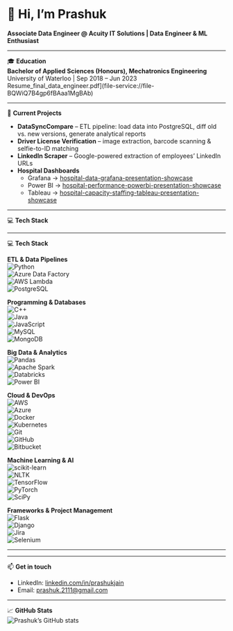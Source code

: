 # 👋 Hi, I’m Prashuk  
**Associate Data Engineer @ Acuity IT Solutions | Data Engineer & ML Enthusiast**

---

🎓 **Education**  
**Bachelor of Applied Sciences (Honours), Mechatronics Engineering**  
University of Waterloo | Sep 2018 – Jun 2023 Resume_final_data_engineer.pdf](file-service://file-BQWiQ7B4gp6fBAaa1MgBAb)

---

🔭 **Current Projects**  
- **DataSyncCompare** – ETL pipeline: load data into PostgreSQL, diff old vs. new versions, generate analytical reports  
- **Driver License Verification** – image extraction, barcode scanning & selfie-to-ID matching  
- **LinkedIn Scraper** – Google-powered extraction of employees’ LinkedIn URLs  
- **Hospital Dashboards**  
  - Grafana → [hospital-data-grafana-presentation-showcase](https://github.com/Prashuk2111/hospital-data-grafana-presentation-showcase)  
  - Power BI → [hospital-performance-powerbi-presentation-showcase](https://github.com/Prashuk2111/hospital-performance-powerbi-presentation-showcase)  
  - Tableau → [hospital-capacity-staffing-tableau-presentation-showcase](https://github.com/Prashuk2111/hospital-capacity-staffing-tableau-presentation-showcase)

---

💻 **Tech Stack**  

---

💻 **Tech Stack**

**ETL & Data Pipelines**  
![Python](https://img.shields.io/badge/Python-3.9-blue?logo=python&style=flat-square)  
![Azure Data Factory](https://img.shields.io/badge/Azure%20Data%20Factory-–?logo=microsoftazure&style=flat-square)  
![AWS Lambda](https://img.shields.io/badge/AWS%20Lambda-–?logo=awslambda&style=flat-square)  
![PostgreSQL](https://img.shields.io/badge/PostgreSQL-–?logo=postgresql&style=flat-square)  

**Programming & Databases**  
![C++](https://img.shields.io/badge/C%2B%2B-–?logo=c%2B%2B&style=flat-square)  
![Java](https://img.shields.io/badge/Java-–?logo=java&style=flat-square)  
![JavaScript](https://img.shields.io/badge/JavaScript-–?logo=javascript&style=flat-square)  
![MySQL](https://img.shields.io/badge/MySQL-–?logo=mysql&style=flat-square)  
![MongoDB](https://img.shields.io/badge/MongoDB-–?logo=mongodb&style=flat-square)  

**Big Data & Analytics**  
![Pandas](https://img.shields.io/badge/Pandas-–?logo=pandas&style=flat-square)  
![Apache Spark](https://img.shields.io/badge/Apache%20Spark-–?logo=apache-spark&style=flat-square)  
![Databricks](https://img.shields.io/badge/Databricks-–?logo=databricks&style=flat-square)  
![Power BI](https://img.shields.io/badge/Power_BI-–?logo=microsoft-power-bi&style=flat-square)  

**Cloud & DevOps**  
![AWS](https://img.shields.io/badge/AWS-–?logo=amazonaws&style=flat-square)  
![Azure](https://img.shields.io/badge/Azure-–?logo=microsoftazure&style=flat-square)  
![Docker](https://img.shields.io/badge/Docker-–?logo=docker&style=flat-square)  
![Kubernetes](https://img.shields.io/badge/Kubernetes-–?logo=kubernetes&style=flat-square)  
![Git](https://img.shields.io/badge/Git-–?logo=git&style=flat-square)  
![GitHub](https://img.shields.io/badge/GitHub-–?logo=github&style=flat-square)  
![Bitbucket](https://img.shields.io/badge/Bitbucket-–?logo=bitbucket&style=flat-square)  

**Machine Learning & AI**  
![scikit-learn](https://img.shields.io/badge/scikit--learn-–?logo=scikit-learn&style=flat-square)  
![NLTK](https://img.shields.io/badge/NLTK-–?logo=nltk&style=flat-square)  
![TensorFlow](https://img.shields.io/badge/TensorFlow-–?logo=tensorflow&style=flat-square)  
![PyTorch](https://img.shields.io/badge/PyTorch-–?logo=pytorch&style=flat-square)  
![SciPy](https://img.shields.io/badge/SciPy-–?logo=scipy&style=flat-square)  

**Frameworks & Project Management**  
![Flask](https://img.shields.io/badge/Flask-–?logo=flask&style=flat-square)  
![Django](https://img.shields.io/badge/Django-–?logo=django&style=flat-square)  
![Jira](https://img.shields.io/badge/Jira-–?logo=jira&style=flat-square)  
![Selenium](https://img.shields.io/badge/Selenium-–?logo=selenium&style=flat-square)

---
---

📫 **Get in touch**  
- LinkedIn: [linkedin.com/in/prashukjain](https://www.linkedin.com/in/prashukjain)  
- Email: prashuk.2111@gmail.com  

---

📈 **GitHub Stats**  
![Prashuk’s GitHub stats](https://github-readme-stats.vercel.app/api?username=Prashuk2111&show_icons=true&theme=radical)
